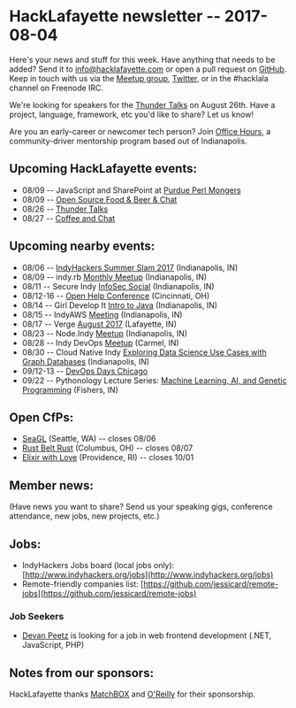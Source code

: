 # HackLafayette newsletter -- 2017-08-04

Here's your news and stuff for this week. Have anything that needs to be added? Send it to info@hacklafayette.com or open a pull request on [GitHub](https://github.com/hacklafayette/newsletter). Keep in touch with us via the [Meetup group](https://www.meetup.com/hacklafayette/), [Twitter](https://twitter.com/hacklafayette), or in the #hacklala channel on Freenode IRC.

We're looking for speakers for the [Thunder Talks](https://www.meetup.com/hacklafayette/events/237527854/) on August 26th. Have a project, language, framework, etc you'd like to share? Let us know!

Are you an early-career or newcomer tech person? Join [Office Hours](https://www.linkedin.com/pulse/office-hours-community-driven-mentorship-program-scott-williams), a community-driver mentorship program based out of Indianapolis. 

## Upcoming HackLafayette events:
* 08/09 -- JavaScript and SharePoint at [Purdue Perl Mongers](https://www.meetup.com/hacklafayette/events/239878854/)
* 08/09 -- [Open Source Food & Beer & Chat](https://www.meetup.com/hacklafayette/events/239878972/)
* 08/26 -- [Thunder Talks](https://www.meetup.com/hacklafayette/events/239012244/)
* 08/27 -- [Coffee and Chat](https://www.meetup.com/hacklafayette/events/pcmxklywlbkc/)

## Upcoming nearby events:
* 08/06 -- [IndyHackers Summer Slam 2017](http://www.indyhackers.org/summer-slam-2017/) (Indianapolis, IN)
* 08/09 -- indy.rb [Monthly Meetup](https://www.meetup.com/indyrb/events/240814313/) (Indianapolis, IN)
* 08/11 -- Secure Indy [InfoSec Social](https://www.meetup.com/SecureIndy/events/241020172/) (Indianapolis, IN)
* 08/12-16 -- [Open Help Conference](https://conf.openhelp.cc/) (Cincinnati, OH)
* 08/14 -- Girl Develop It [Intro to Java](https://www.meetup.com/Girl-Develop-It-Indianapolis/events/242077375/) (Indianapolis, IN)
* 08/15 -- IndyAWS [Meeting](https://www.meetup.com/IndyAWS/events/240027553/) (Indianapolis, IN)
* 08/17 -- Verge [August 2017](https://www.meetup.com/vergelafayette/events/241334609/) (Lafayette, IN)
* 08/23 -- Node.Indy [Meetup](https://www.meetup.com/Node-indy/events/241156300/) (Indianapolis, IN)
* 08/28 -- Indy DevOps [Meetup](https://www.meetup.com/IndyDevOps/events/242060944/) (Carmel, IN)
* 08/30 -- Cloud Native Indy [Exploring Data Science Use Cases with Graph Databases](https://www.meetup.com/Cloud-Native-Indy/events/241967312/) (Indianapolis, IN)
* 09/12-13 -- [DevOps Days Chicago](https://www.devopsdays.org/events/2017-chicago/)
* 09/22 -- Pythonology Lecture Series: [Machine Learning, AI, and Genetic Programming](https://www.eventbrite.com/e/pythology-lecture-series-machine-learning-ai-and-genetic-programming-tickets-35583817155?aff=erelexpmlt) (Fishers, IN)

## Open CfPs:
* [SeaGL](http://seagl.org/news/2017/06/19/CFP-open.html) (Seattle, WA) -- closes 08/06
* [Rust Belt Rust](http://cfp.rust-belt-rust.com/) (Columbus, OH) -- closes 08/07
* [Elixir with Love](http://www.elixir-with-love.com/#cfp) (Providence, RI) -- closes 10/01

## Member news:
(Have news you want to share? Send us your speaking gigs, conference attendance, new jobs, new projects, etc.)

## Jobs:
* IndyHackers Jobs board (local jobs only): [http://www.indyhackers.org/jobs](http://www.indyhackers.org/jobs)
* Remote-friendly companies list: [https://github.com/jessicard/remote-jobs](https://github.com/jessicard/remote-jobs)

### Job Seekers
* [Devan Peetz](https://drive.google.com/file/d/0BytBnQoypD1xNTd1Y25kM1hJeGc/view) is looking for a job in web frontend development (.NET, JavaScript, PHP)

## Notes from our sponsors:

HackLafayette thanks [MatchBOX](http://matchboxstudio.org/) and [O'Reilly](http://www.oreilly.com/) for their sponsorship.
